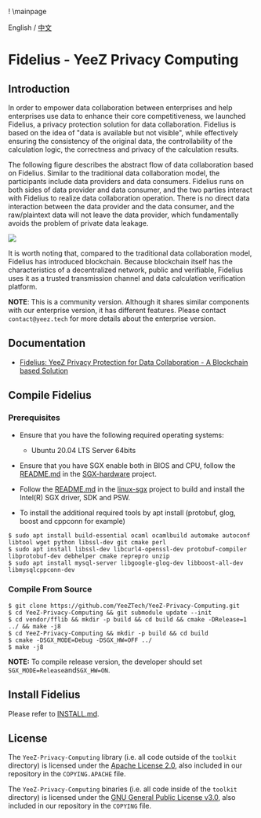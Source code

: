 ! \mainpage

English / [中文](doc/README_ZH.md)

# Fidelius - YeeZ Privacy Computing
## Introduction
In order to empower data collaboration between enterprises and help enterprises use data to enhance their core competitiveness, we launched Fidelius, a privacy protection solution for data collaboration. Fidelius is based on the idea of "data is available but not visible", while effectively ensuring the consistency of the original data, the controllability of the calculation logic, the correctness and privacy of the calculation results.

The following figure describes the abstract flow of data collaboration based on Fidelius. Similar to the traditional data collaboration model, the participants include data providers and data consumers. Fidelius runs on both sides of data provider and data consumer, and the two parties interact with Fidelius to realize data collaboration operation. There is no direct data interaction between the data provider and the data consumer, and the raw/plaintext data will not leave the data provider, which fundamentally avoids the problem of private data leakage.

![](doc/Fidelius-Infr.png)

It is worth noting that, compared to the traditional data collaboration model, Fidelius has introduced blockchain. Because blockchain itself has the characteristics of a decentralized network, public and verifiable, Fidelius uses it as a trusted transmission channel and data calculation verification platform.

**NOTE**: This is a community version. Although it shares similar components with our enterprise version, it has different features. Please contact `contact@yeez.tech` for more details about the enterprise version.

## Documentation
- [Fidelius: YeeZ Privacy Protection for Data Collaboration - A Blockchain based Solution](https://download.yeez.tech/doc/Fidelius_Introduction.pdf)

## Compile Fidelius
### Prerequisites
- Ensure that you have the following required operating systems:
  * Ubuntu 20.04 LTS Server 64bits

- Ensure that you have SGX enable both in BIOS and CPU, follow the [README.md](https://github.com/ayeks/SGX-hardware/blob/master/README.md) in the [SGX-hardware](https://github.com/ayeks/SGX-hardware) project.

- Follow the [README.md](https://github.com/intel/linux-sgx/blob/master/README.md) in the [linux-sgx](https://github.com/intel/linux-sgx) project to build and install the Intel(R) SGX driver, SDK and PSW.

- To install the additional required tools by apt install (protobuf, glog, boost and cppconn for example)
```
$ sudo apt install build-essential ocaml ocamlbuild automake autoconf libtool wget python libssl-dev git cmake perl
$ sudo apt install libssl-dev libcurl4-openssl-dev protobuf-compiler libprotobuf-dev debhelper cmake reprepro unzip
$ sudo apt install mysql-server libgoogle-glog-dev libboost-all-dev libmysqlcppconn-dev
```

### Compile From Source
```
$ git clone https://github.com/YeeZTech/YeeZ-Privacy-Computing.git
$ cd YeeZ-Privacy-Computing && git submodule update --init
$ cd vendor/fflib && mkdir -p build && cd build && cmake -DRelease=1 ../ && make -j8
$ cd YeeZ-Privacy-Computing && mkdir -p build && cd build
$ cmake -DSGX_MODE=Debug -DSGX_HW=OFF ../
$ make -j8
```
**NOTE:** To compile release version, the developer should set `SGX_MODE=Release`and`SGX_HW=ON`.

## Install Fidelius
Please refer to [INSTALL.md](INSTALL.md).

## License
The `YeeZ-Privacy-Computing` library (i.e. all code outside of the `toolkit` directory) is licensed under the [Apache License 2.0](https://www.apache.org/licenses/LICENSE-2.0), also included in our repository in the `COPYING.APACHE` file.

The `YeeZ-Privacy-Computing` binaries (i.e. all code inside of the `toolkit` directory) is licensed under the [GNU General Public License v3.0](https://www.gnu.org/licenses/gpl-3.0.en.html), also included in our repository in the `COPYING` file.
